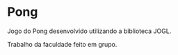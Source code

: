 # Pong
Jogo do Pong desenvolvido utilizando a biblioteca JOGL.

Trabalho da faculdade feito em grupo.
